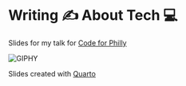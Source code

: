 # Writing ✍️ About Tech 💻

Slides for my talk for [Code for Philly](https://www.meetup.com/code-for-philly/events/289112776/)

![GIPHY](https://media.giphy.com/media/YHpmahJgMjxL6S29Au/giphy.gif)

Slides created with [Quarto](https://quarto.org/)
